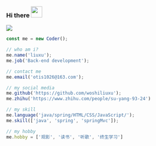 <!-- <img align="right" src="https://github-readme-stats.vercel.app/api?username=woshiliuxu&show_icons=true&icon_color=CE1D2D&text_color=718096&bg_color=ffffff&hide_title=true" /> -->

### Hi there <img src="https://raw.githubusercontent.com/MartinHeinz/MartinHeinz/master/wave.gif" width="30px">
<a title="Hits" target="_blank" href="https://github.com/woshiliuxu/woshiliuxu"><img src="https://hits.b3log.org/woshiliuxu/woshiliuxu.svg"></a>

<!-- ![GitHub followers](https://img.shields.io/github/followers/woshiliuxu.svg?style=social)
![GitHub forks](https://img.shields.io/github/forks/woshiliuxu/woshiliuxu.github.io.svg?style=social)
![GitHub stars](https://img.shields.io/github/stars/woshiliuxu/woshiliuxu.github.io.svg?style=social)
![GitHub watchers](https://img.shields.io/github/watchers/woshiliuxu/woshiliuxu.github.io.svg?style=social) -->



<!-- **woshiliuxu/woshiliuxu** is a ✨ _special_ ✨ repository because its `README.md` (this file) appears on your GitHub profile.

Here are some ideas to get you started: -->

<!-- - 🔭 I’m currently working on ...
- 🌱 I’m currently learning ...
- 👯 I’m looking to collaborate on ...
- 🤔 I’m looking for help with ...
- 💬 Ask me about ...
- 📫 How to reach me: ...
- 😄 Pronouns: ...
- ⚡ Fun fact: ... -->

```js
const me = new Coder();

// who am i?
me.name('liuxu');
me.job('Back-end development');

// contact me
me.email('otis1026@163.com');

// my social media
me.github('https://github.com/woshiliuxu');
me.zhihu('https://www.zhihu.com/people/su-yang-93-24')

// my skill
me.language('java/spring/HTML/CSS/JavaScript/');
me.skill(['java', 'spring', 'springMvc']);

// my hobby
me.hobby = ['观影', '读书', '听歌', '终生学习']

```
